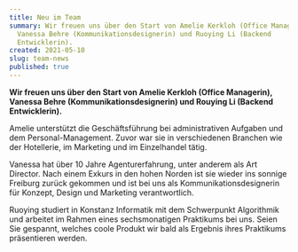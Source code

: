 ```yaml
---
title: Neu im Team
summary: Wir freuen uns über den Start von Amelie Kerkloh (Office Managerin),
  Vanessa Behre (Kommunikationsdesignerin) und Ruoying Li (Backend
  Entwicklerin).
created: 2021-05-10
slug: team-news
published: true
---
```

**Wir freuen uns über den Start von Amelie Kerkloh (Office Managerin), Vanessa Behre (Kommunikationsdesignerin) und Rouying Li (Backend Entwicklerin).**

Amelie unterstützt die Geschäftsführung bei administrativen Aufgaben und dem Personal-Management. Zuvor war sie in verschiedenen Branchen wie der Hotellerie, im Marketing und im Einzelhandel tätig.

Vanessa hat über 10 Jahre Agenturerfahrung, unter anderem als Art Director. Nach einem Exkurs in den hohen Norden ist sie wieder ins sonnige Freiburg zurück gekommen und ist bei uns als Kommunikationsdesignerin für Konzept, Design und Marketing verantwortlich. 

Ruoying studiert in Konstanz Informatik mit dem Schwerpunkt Algorithmik und arbeitet im Rahmen eines sechsmonatigen Praktikums bei uns. Seien Sie gespannt, welches coole Produkt wir bald als Ergebnis ihres Praktikums präsentieren werden.